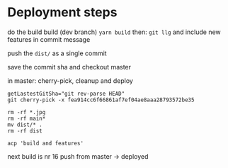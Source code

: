 # Deployment steps

do the build build (dev branch)
`yarn build`
then:
`git llg`
and include new features in commit message

push the `dist/` as a single commit

save the commit sha and checkout master

in master:
cherry-pick, cleanup and deploy

```SHELL
getLastestGitSha="git rev-parse HEAD"
git cherry-pick -x fea914cc6f66861af7ef04ae8aaa28793572be35

rm -rf *.jpg
rm -rf main*
mv dist/* .
rm -rf dist

acp 'build and features'
```

next build is nr 16
push from master -> deployed
